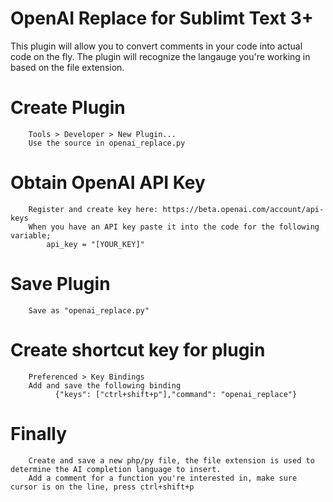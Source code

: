 # OpenAI Replace for Sublimt Text 3+

This plugin will allow you to convert comments in your code into actual code on the fly. The plugin will recognize the langauge you're working in based on the file extension.

# Create Plugin
		Tools > Developer > New Plugin...
		Use the source in openai_replace.py

# Obtain OpenAI API Key
		Register and create key here: https://beta.openai.com/account/api-keys
		When you have an API key paste it into the code for the following variable;
			api_key = "[YOUR_KEY]"

# Save Plugin
		Save as "openai_replace.py"

# Create shortcut key for plugin
		Preferenced > Key Bindings
   		Add and save the following binding
			  {"keys": ["ctrl+shift+p"],"command": "openai_replace"}
        
# Finally
		Create and save a new php/py file, the file extension is used to determine the AI completion language to insert.
		Add a comment for a function you're interested in, make sure cursor is on the line, press ctrl+shift+p

